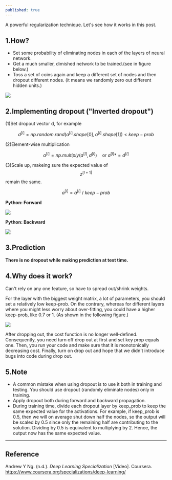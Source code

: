 ```yaml
---
published: true
---
```

A powerful regularization technique. Let's see how it works in this post.

## 1.How?
- Set some probability of eliminating nodes in each of the layers of neural network.
- Get a much smaller, dimished network to be trained.(see in figure below.)
- Toss a set of coins again and keep a different set of nodes and then dropout different nodes. (it means we randomly zero out different hidden units.)

![]({{site.baseurl}}/images/dropout1.png)

## 2.Implementing dropout ("Inverted dropout")
(1)Set dropout vector d, for example

$$d^{[l]} = np.random.rand(a^{[l]}.shape[0], a^{[l]}.shape[1]) < keep-prob$$

(2)Element-wise multiplication

$$a^{[l]} = np.multiply(a^{[l]},d^{[l]})\quad \textrm{or} \; a^{[l]} *= d^{[l]}$$


(3)Scale up, makeing sure the expected value of $$z^{[l+1]}$$ remain the same.

$$a^{[l]} = a^{[l]}\: / \: keep-prob$$

**Python: Forward**

![]({{site.baseurl}}/images/dropout3.png)


**Python: Backward**

![]({{site.baseurl}}/images/dropout4.png)

## 3.Prediction
**There is no dropout while making prediction at test time.**

## 4.Why does it work?
Can't rely on any one feature, so have to spread out/shrink weights.

For the layer with the biggest weight matrix, a lot of parameters, you should set a relatively low keep-prob. On the contrary, whereas for different layers where you might less worry about over-fitting, you could have a higher keep-prob, like 0.7 or 1. (As shown in the following figure.)

![]({{site.baseurl}}/images/dropout2.png)

After dropping out, the cost function is no longer well-defined. Consequently, you need turn off drop out at first and set key prop equals one. Then, you run your code and make sure that it is monotonically decreasing cost. Finally, turn on drop out and hope that we didn't introduce bugs into code during drop out.

## 5.Note
- A common mistake when using dropout is to use it both in training and testing. You should use dropout (randomly eliminate nodes) only in training.  
- Apply dropout both during forward and backward propagation.  
- During training time, divide each dropout layer by keep_prob to keep the same expected value for the activations. For example, if keep_prob is 0.5, then we will on average shut down half the nodes, so the output will be scaled by 0.5 since only the remaining half are contributing to the solution. Dividing by 0.5 is equivalent to multiplying by 2. Hence, the output now has the same expected value.  

----
## Reference
Andrew Y Ng. (n.d.). _Deep Learning Specialization_ [Video]. Coursera.  
<https://www.coursera.org/specializations/deep-learning/>
